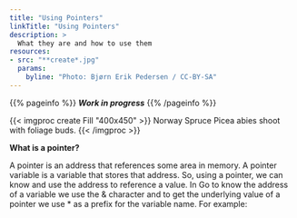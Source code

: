 ```yaml
---
title: "Using Pointers"
linkTitle: "Using Pointers"
description: >
  What they are and how to use them
resources:
- src: "**create*.jpg"
  params:
    byline: "Photo: Bjørn Erik Pedersen / CC-BY-SA"
---
```


{{% pageinfo %}}
***Work in progress***
{{% /pageinfo %}}

{{< imgproc create Fill "400x450" >}}
Norway Spruce Picea abies shoot with foliage buds.
{{< /imgproc >}}

**What is a pointer?**

A pointer is an address that references some area in memory. A pointer variable is a variable that stores that address.
So, using a pointer, we can know and use the address to reference a value.
In Go to know the address of a variable we use the & character and to get the underlying value of a pointer we use * as a prefix for the variable name.
For example:
